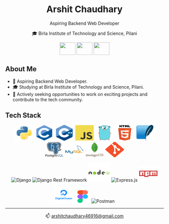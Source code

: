 <h1 align="center">Arshit Chaudhary</h1>
<p align="center">Aspiring Backend Web Developer</p>

<p align="center">🎓 Birla Institute of Technology and Science, Pilani</p>

<p align="center">
  <a href="https://www.linkedin.com/in/arshit-chaudhary/"><img src="https://raw.githubusercontent.com/rahuldkjain/github-profile-readme-generator/master/src/images/icons/Social/linked-in-alt.svg" height="40" width="50"></a>
  <a href="https://twitter.com/Ar5h1tChaudhary"><img src="https://raw.githubusercontent.com/rahuldkjain/github-profile-readme-generator/master/src/images/icons/Social/twitter.svg" height="40" width="50"></a>
  <a href="https://www.instagram.com/arshit_chaudhary21"><img src="https://raw.githubusercontent.com/rahuldkjain/github-profile-readme-generator/master/src/images/icons/Social/instagram.svg" height="40" width="50"></a>
</p>

## About Me

- 🌱 Aspiring Backend Web Developer.
- 🎓 Studying at Birla Institute of Technology and Science, Pilani.
- 💼 Actively seeking opportunities to work on exciting projects and contribute to the tech community.

## Tech Stack

<p align="center">
  <img src="https://raw.githubusercontent.com/devicons/devicon/master/icons/python/python-original.svg" alt="Python" height="50" width="60">
  <img src="https://raw.githubusercontent.com/devicons/devicon/master/icons/c/c-original.svg" alt="C" height="50" width="60" >
  <img src="https://raw.githubusercontent.com/devicons/devicon/master/icons/cplusplus/cplusplus-original.svg" alt="C++" height="50" width="60">
  <img src="https://raw.githubusercontent.com/devicons/devicon/master/icons/javascript/javascript-original.svg" alt="JavaScript" height="50" width="60">
  <img src="https://raw.githubusercontent.com/devicons/devicon/master/icons/go/go-original.svg" alt="Go" height="50" width="60">
  <img src="https://raw.githubusercontent.com/devicons/devicon/master/icons/html5/html5-original-wordmark.svg" alt="HTML" height="50" width="60">
  <img src="https://raw.githubusercontent.com/devicons/devicon/55609aa5bd817ff167afce0d965585c92040787a/icons/sqlite/sqlite-original.svg" alt="SQL" height="50" width="60">
  <img src="https://raw.githubusercontent.com/devicons/devicon/55609aa5bd817ff167afce0d965585c92040787a/icons/postgresql/postgresql-original-wordmark.svg" alt="PostgreSQL" height="50" width="60">
  <img src="https://raw.githubusercontent.com/devicons/devicon/55609aa5bd817ff167afce0d965585c92040787a/icons/mysql/mysql-original-wordmark.svg" alt="MySQL" height="50" width="60">
  <img src="https://raw.githubusercontent.com/devicons/devicon/55609aa5bd817ff167afce0d965585c92040787a/icons/mongodb/mongodb-original-wordmark.svg" alt="MongoDb" height="50" width="60">
  <img src="https://raw.githubusercontent.com/devicons/devicon/55609aa5bd817ff167afce0d965585c92040787a/icons/git/git-original.svg" alt="Git" height="50" width="60">
</p>

<p align="center">
  <img src="https://static.djangoproject.com/img/logos/django-logo-negative.png" alt="Django" height="50" width="60">
  <img src="https://img.shields.io/badge/django-rest-framework" alt="Django Rest Framework" height="40" width="70">
  <img src="https://raw.githubusercontent.com/devicons/devicon/55609aa5bd817ff167afce0d965585c92040787a/icons/nodejs/nodejs-original-wordmark.svg" alt="Node.js" height="60" width="70">
  <img src="https://img.shields.io/badge/Express.js-000000?style=for-the-badge&logo=express&logoColor=white" alt="Express.js" height="40" width="70">
  <img src="https://raw.githubusercontent.com/devicons/devicon/55609aa5bd817ff167afce0d965585c92040787a/icons/npm/npm-original-wordmark.svg" alt="Django" height="50" width="60">
</p>
<p align="center">
<img src="https://raw.githubusercontent.com/devicons/devicon/55609aa5bd817ff167afce0d965585c92040787a/icons/digitalocean/digitalocean-original-wordmark.svg" alt="Digital Ocean" height="50" width="60">
<img src="https://raw.githubusercontent.com/devicons/devicon/55609aa5bd817ff167afce0d965585c92040787a/icons/figma/figma-original.svg" alt="Figma" height="40" width="50">
<img src="https://www.vectorlogo.zone/logos/getpostman/getpostman-icon.svg" alt="Postman" height="40" width="50">

</p>

---

<p align="center">📫 <a href="mailto:arshitchaudhary46916@gmail.com">arshitchaudhary46916@gmail.com</a></p>

<!---
arshit21/arshit21 is a ✨ special ✨ repository because its `README.md` (this file) appears on your GitHub profile.
You can click the Preview link to take a look at your changes.
--->
